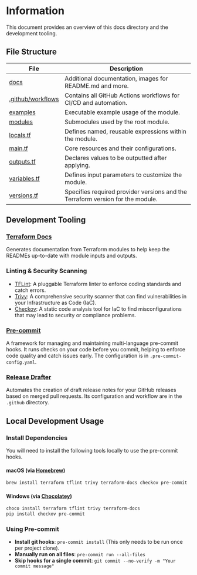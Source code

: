 # Information
This document provides an overview of this docs directory and the development tooling.

## File Structure
| File | Description |
|--|--|
| [docs](./docs) | Additional documentation, images for README.md and more. |
| [.github/workflows](./.github/workflows) | Contains all GitHub Actions workflows for CI/CD and automation. |
| [examples](./examples) | Executable example usage of the module. |
| [modules](./modules) | Submodules used by the root module. |
| [locals.tf](./locals.tf) | Defines named, reusable expressions within the module. |
| [main.tf](./main.tf) | Core resources and their configurations. |
| [outputs.tf](./outputs.tf) | Declares values to be outputted after applying. |
| [variables.tf](./variables.tf) | Defines input parameters to customize the module. |
| [versions.tf](./versions.tf) | Specifies required provider versions and the Terraform version for the module. |

## Development Tooling
### [Terraform Docs](https://github.com/terraform-docs/terraform-docs/?tab=readme-ov-file)
Generates documentation from Terraform modules to help keep the READMEs up-to-date with module inputs and outputs.

### Linting & Security Scanning
- [TFLint](https://github.com/terraform-linters/tflint): A pluggable Terraform linter to enforce coding standards and catch errors.
- [Trivy](https://github.com/aquasecurity/trivy): A comprehensive security scanner that can find vulnerabilities in your Infrastructure as Code (IaC).
- [Checkov](https://github.com/bridgecrewio/checkov): A static code analysis tool for IaC to find misconfigurations that may lead to security or compliance problems.

### [Pre-commit](https://github.com/pre-commit/pre-commit)
A framework for managing and maintaining multi-language pre-commit hooks. It runs checks on your code before you commit, helping to enforce code quality and catch issues early. The configuration is in `.pre-commit-config.yaml`.

### [Release Drafter](https://github.com/release-drafter/release-drafter)
Automates the creation of draft release notes for your GitHub releases based on merged pull requests. Its configuration and workflow are in the `.github` directory.

## Local Development Usage
### Install Dependencies
You will need to install the following tools locally to use the pre-commit hooks.

#### macOS (via [Homebrew](https://github.com/homebrew))
```bash
brew install terraform tflint trivy terraform-docs checkov pre-commit
```

#### Windows (via [Chocolatey](https://github.com/chocolatey/choco))
```powershell
choco install terraform tflint trivy terraform-docs
pip install checkov pre-commit
```

### Using Pre-commit
- **Install git hooks**: `pre-commit install` (This only needs to be run once per project clone).
- **Manually run on all files**: `pre-commit run --all-files`
- **Skip hooks for a single commit**: `git commit --no-verify -m "Your commit message"`
